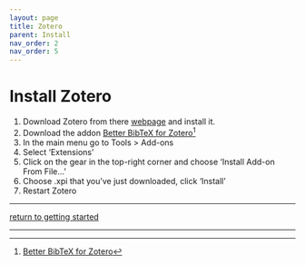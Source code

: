 ```yaml
---
layout: page
title: Zotero
parent: Install
nav_order: 2
nav_order: 5
---
```

# Install Zotero

1. Download Zotero from there [webpage](https://www.zotero.org/download/) and install it.
2. Download the addon [Better BibTeX for Zotero](https://github.com/retorquere/zotero-better-bibtex/releases/latest)[^1]
3. In the main menu go to Tools > Add-ons
4. Select ‘Extensions’
5. Click on the gear in the top-right corner and choose ‘Install Add-on From File…’
6. Choose .xpi that you’ve just downloaded, click ‘Install’
7. Restart Zotero

---

[return to getting started](../../getting-started.md)

---
[^1]: [Better BibTeX for Zotero](https://retorque.re/zotero-better-bibtex/)